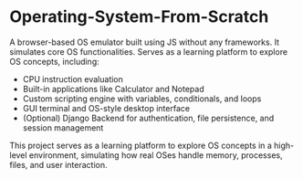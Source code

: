 # Operating-System-From-Scratch
A browser-based OS emulator built using JS without any frameworks. It simulates core OS functionalities. Serves as a learning platform to explore OS concepts, including:
* CPU instruction evaluation
* Built-in applications like Calculator and Notepad
* Custom scripting engine with variables, conditionals, and loops
* GUI terminal and OS-style desktop interface
* (Optional) Django Backend for authentication, file persistence, and session management

This project serves as a learning platform to explore OS concepts in a high-level environment, simulating how real OSes handle memory, processes, files, and user interaction.
